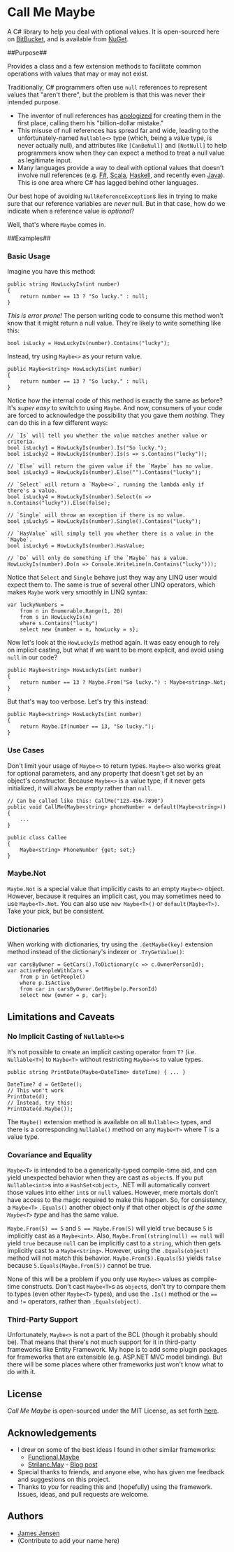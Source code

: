 # Call Me Maybe #
A C# library to help you deal with optional values. It is open-sourced here on [BitBucket](https://bitbucket.org/j2jensen/callmemaybe), and is available from [NuGet](https://www.nuget.org/packages/CallMeMaybe/).

##Purpose##

Provides a class and a few extension methods to facilitate common operations with values that may or may not exist.

Traditionally, C# programmers often use `null` references to represent values that "aren't there", but the problem is that this was never their intended purpose. 

- The inventor of null references has [apologized](http://en.wikipedia.org/wiki/Tony_Hoare#Quotations) for creating them in the first place, calling them his "billion-dollar mistake."
- This misuse of null references has spread far and wide, leading to the unfortunately-named `Nullable<>` type (which, being a value type, is never actually null), and attributes like `[CanBeNull]` and `[NotNull]` to help programmers know when they can expect a method to treat a null value as legitimate input.
- Many languages provide a way to deal with optional values that doesn't involve null references (e.g. [F#](https://msdn.microsoft.com/en-us/library/dd233245.aspx), [Scala](http://www.scala-lang.org/api/current/index.html#scala.Option), [Haskell](http://hackage.haskell.org/packages/archive/base/4.2.0.1/doc/html/Data-Maybe.html), and recently even [Java](http://docs.oracle.com/javase/8/docs/api/java/util/Optional.html)). This is one area where C# has lagged behind other languages.

Our best hope of avoiding `NullReferenceException`s lies in trying to make sure that our reference variables are *never* null. But in that case, how do we indicate when a reference value is *optional*?

Well, that's where `Maybe` comes in.

##Examples##

### Basic Usage ###

Imagine you have this method:

    public string HowLuckyIs(int number)
    {
        return number == 13 ? "So lucky." : null;
    }

*This is error prone!* The person writing code to consume this method won't know that it might return a null value. They're likely to write something like this:

    bool isLucky = HowLuckyIs(number).Contains("lucky");

Instead, try using `Maybe<>` as your return value.


    public Maybe<string> HowLuckyIs(int number)
    {
        return number == 13 ? "So lucky." : null;
    }

Notice how the internal code of this method is exactly the same as before? It's *super easy* to switch to using `Maybe`. And now, consumers of your code are forced to acknowledge the possibility that you gave them *nothing*. They can do this in a few different ways:

    // `Is` will tell you whether the value matches another value or criteria.
    bool isLucky1 = HowLuckyIs(number).Is("So lucky.");
    bool isLucky2 = HowLuckyIs(number).Is(s => s.Contains("lucky")); 

    // `Else` will return the given value if the `Maybe` has no value.
    bool isLucky3 = HowLuckyIs(number).Else("").Contains("lucky");

    // `Select` will return a `Maybe<>`, running the lambda only if there's a value. 
    bool isLucky4 = HowLuckyIs(number).Select(n => n.Contains("lucky")).Else(false);

    // `Single` will throw an exception if there is no value.
    bool isLucky5 = HowLuckyIs(number).Single().Contains("lucky");

    // `HasValue` will simply tell you whether there is a value in the `Maybe`.
    bool isLucky6 = HowLuckyIs(number).HasValue;

    // `Do` will only do something if the `Maybe` has a value.
    HowLuckyIs(number).Do(n => Console.WriteLine(n.Contains("lucky")));

Notice that `Select` and `Single` behave just they way any LINQ user would expect them to. The same is true of several other LINQ operators, which makes `Maybe` work very smoothly in LINQ syntax:

    var luckyNumbers =
        from n in Enumerable.Range(1, 20)
        from s in HowLuckyIs(n)
        where s.Contains("lucky")
        select new {number = n, howLucky = s};

Now let's look at the `HowLuckyIs` method again. It was easy enough to rely on implicit casting, but what if we want to be more explicit, and avoid using `null` in our code?

    public Maybe<string> HowLuckyIs(int number)
    {
        return number == 13 ? Maybe.From("So lucky.") : Maybe<string>.Not;
    }


But that's way too verbose. Let's try this instead:

    public Maybe<string> HowLuckyIs(int number)
    {
        return Maybe.If(number == 13, "So lucky.");
    }


### Use Cases ###

Don't limit your usage of `Maybe<>` to return types. `Maybe<>` also works great for optional parameters, and any property that doesn't get set by an object's constructor. Because `Maybe<>` is a value type, if it never gets initialized, it will always be *empty* rather than `null`.

    // Can be called like this: CallMe("123-456-7890")
    public void CallMe(Maybe<string> phoneNumber = default(Maybe<string>))
    {
        ...
    }

    public class Callee
    {
        Maybe<string> PhoneNumber {get; set;}
    }

    

### Maybe.Not ###

`Maybe.Not` is a special value that implicitly casts to an empty `Maybe<>` object. However, because it requires an implicit cast, you may sometimes need to use `Maybe<T>.Not`. You can also use `new Maybe<T>()` or `default(Maybe<T>)`. Take your pick, but be consistent.


### Dictionaries ###

When working with dictionaries, try using the `.GetMaybe(key)` extension method instead of the dictionary's indexer or `.TryGetValue()`:

    var carsByOwner = GetCars().ToDictionary(c => c.OwnerPersonId);
    var activePeopleWithCars =
        from p in GetPeople()
        where p.IsActive
        from car in carsByOwner.GetMaybe(p.PersonId)
        select new {owner = p, car};

## Limitations and Caveats ##

### No Implicit Casting of `Nullable<>`s ###

It's not possible to create an implicit casting operator from `T?` (i.e. `Nullable<T>`) to `Maybe<T>` without restricting `Maybe<>`s to value types.

    public string PrintDate(Maybe<DateTime> dateTime) { ... }

    DateTime? d = GetDate();
    // This won't work
    PrintDate(d);
    // Instead, try this:
    PrintDate(d.Maybe());

The `Maybe()` extension method is available on all `Nullable<>` types, and there is a corresponding `Nullable()` method on any `Maybe<T>` where T is a value type.

### Covariance and Equality ###

`Maybe<T>` is intended to be a generically-typed compile-time aid, and can yield unexpected behavior when they are cast as `object`s. If you put `Nullable<int>`s into a `HashSet<object>`, .NET will automatically convert those values into either `int`s or `null` values. However, mere mortals don't have access to the magic required to make this happen. So, for consistency, a `Maybe<T>` `.Equals()` another object only if that other object is *of the same `Maybe<T>` type* and has the same value.

`Maybe.From(5) == 5` and `5 == Maybe.From(5)` will yield `true` because `5` is implicitly cast as a `Maybe<int>`. Also, `Maybe.From((string)null) == null` will yield `true` because `null` can be implicitly cast to a `string`, which then gets implicitly cast to a `Maybe<string>`. However, using the `.Equals(object)` method will not match this behavior. `Maybe.From(5).Equals(5)` yields `false` because `5.Equals(Maybe.From(5))` cannot be true.  

None of this will be a problem if you only use `Maybe<>` values as compile-time constructs. Don't cast `Maybe<T>`s as `object`s, don't try to compare them to types (even other `Maybe<T>` types), and use the `.Is()` method or the `==` and `!=` operators, rather than `.Equals(object)`.


### Third-Party Support ###

Unfortunately, `Maybe<>` is not a part of the BCL (though it probably should be). That means that there's not much support for it in third-party frameworks like Entity Framework. My hope is to add some plugin packages for frameworks that are extensible (e.g. ASP.NET MVC model binding). But there will be some places where other frameworks just won't know what to do with it.


## License ##

*Call Me Maybe* is open-sourced under the MIT License, as set forth [here](https://bitbucket.org/j2jensen/callmemaybe/wiki/License).

## Acknowledgements ##

- I drew on some of the best ideas I found in other similar frameworks:
    - [Functional.Maybe](https://github.com/AndreyTsvetkov/Functional.Maybe)
    - [Strilanc.May](https://github.com/Strilanc/May) - [Blog post](http://twistedoakstudios.com/blog/Post1130_when-null-is-not-enough-an-option-type-for-c)
- Special thanks to friends, and anyone else, who has given me feedback and suggestions on this project.
- Thanks to *you* for reading this and (hopefully) using the framework. Issues, ideas, and pull requests are welcome.

## Authors ##

- [James Jensen](https://plus.google.com/+JamesJensenCoder)
- (Contribute to add your name here)